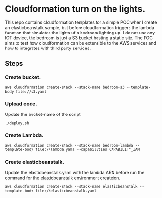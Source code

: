 # Cloudformation turn on the lights.

This repo contains cloudformation templates for a simple POC wher I create an elasticbeanstalk sample, but before cloudformation triggers the lambda function that simulates the lights uf a bedroom lighting up. I do not use any IOT device, the bedroom is just a S3 bucket hosting a static site. The POC aims to test how cloudformation can be extensible to the AWS services and how to integrates with third party services.

## Steps

### Create bucket.
```
aws cloudformation create-stack --stack-name bedroom-s3 --template-body file://s3.yaml
```

### Upload code.

Update the bucket-name of the script.
```
./deploy.sh
```

### Create Lambda.
```
aws cloudformation create-stack --stack-name bedroom-lambda --template-body file://lambda.yaml --capabilities CAPABILITY_IAM
```

### Create elasticbeanstalk.

Update the elasticbeanstalk.yaml with the lambda ARN before run the command for the elasticbeanstalk environment createion.
```
aws cloudformation create-stack --stack-name elasticbeanstalk --template-body file://elasticbeanstalk.yaml
```
